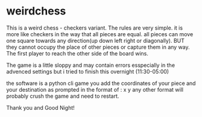 # weirdchess

This is a weird chess - checkers variant.
The rules are very simple.
it is more like checkers in the way that all pieces are equal.
all pieces can move one square towards any direction(up down left right or diagonally).
BUT they cannot occupy the place of other pieces or capture them in any way.
The first player to reach the other side of the board wins.

The game is a little sloppy and may contain errors esspecially in the advenced settings but i tried to finish this overnight (11:30-05:00)

the software is a python cli game 
you add the coordinates of your piece and your destination as prompted in the format of : x y
any other format will probably crush the game and need to restart.

Thank you and Good Night!
